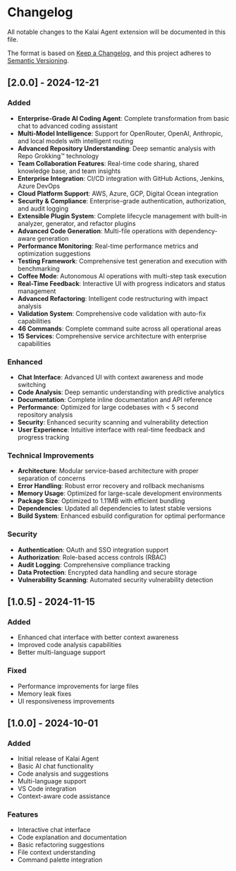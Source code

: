 # Changelog

All notable changes to the Kalai Agent extension will be documented in this file.

The format is based on [Keep a Changelog](https://keepachangelog.com/en/1.0.0/),
and this project adheres to [Semantic Versioning](https://semver.org/spec/v2.0.0.html).

## [2.0.0] - 2024-12-21

### Added
- **Enterprise-Grade AI Coding Agent**: Complete transformation from basic chat to advanced coding assistant
- **Multi-Model Intelligence**: Support for OpenRouter, OpenAI, Anthropic, and local models with intelligent routing
- **Advanced Repository Understanding**: Deep semantic analysis with Repo Grokking™ technology
- **Team Collaboration Features**: Real-time code sharing, shared knowledge base, and team insights
- **Enterprise Integration**: CI/CD integration with GitHub Actions, Jenkins, Azure DevOps
- **Cloud Platform Support**: AWS, Azure, GCP, Digital Ocean integration
- **Security & Compliance**: Enterprise-grade authentication, authorization, and audit logging
- **Extensible Plugin System**: Complete lifecycle management with built-in analyzer, generator, and refactor plugins
- **Advanced Code Generation**: Multi-file operations with dependency-aware generation
- **Performance Monitoring**: Real-time performance metrics and optimization suggestions
- **Testing Framework**: Comprehensive test generation and execution with benchmarking
- **Coffee Mode**: Autonomous AI operations with multi-step task execution
- **Real-Time Feedback**: Interactive UI with progress indicators and status management
- **Advanced Refactoring**: Intelligent code restructuring with impact analysis
- **Validation System**: Comprehensive code validation with auto-fix capabilities
- **46 Commands**: Complete command suite across all operational areas
- **15 Services**: Comprehensive service architecture with enterprise capabilities

### Enhanced
- **Chat Interface**: Advanced UI with context awareness and mode switching
- **Code Analysis**: Deep semantic understanding with predictive analytics
- **Documentation**: Complete inline documentation and API reference
- **Performance**: Optimized for large codebases with < 5 second repository analysis
- **Security**: Enhanced security scanning and vulnerability detection
- **User Experience**: Intuitive interface with real-time feedback and progress tracking

### Technical Improvements
- **Architecture**: Modular service-based architecture with proper separation of concerns
- **Error Handling**: Robust error recovery and rollback mechanisms
- **Memory Usage**: Optimized for large-scale development environments
- **Package Size**: Optimized to 1.11MB with efficient bundling
- **Dependencies**: Updated all dependencies to latest stable versions
- **Build System**: Enhanced esbuild configuration for optimal performance

### Security
- **Authentication**: OAuth and SSO integration support
- **Authorization**: Role-based access controls (RBAC)
- **Audit Logging**: Comprehensive compliance tracking
- **Data Protection**: Encrypted data handling and secure storage
- **Vulnerability Scanning**: Automated security vulnerability detection

## [1.0.5] - 2024-11-15

### Added
- Enhanced chat interface with better context awareness
- Improved code analysis capabilities
- Better multi-language support

### Fixed
- Performance improvements for large files
- Memory leak fixes
- UI responsiveness improvements

## [1.0.0] - 2024-10-01

### Added
- Initial release of Kalai Agent
- Basic AI chat functionality
- Code analysis and suggestions
- Multi-language support
- VS Code integration
- Context-aware code assistance

### Features
- Interactive chat interface
- Code explanation and documentation
- Basic refactoring suggestions
- File context understanding
- Command palette integration